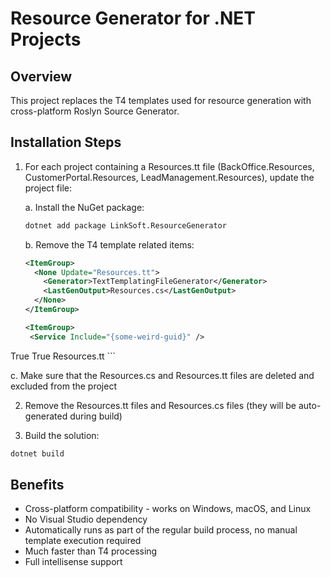 # Resource Generator for .NET Projects

## Overview

This project replaces the T4 templates used for resource generation with cross-platform Roslyn Source Generator.

## Installation Steps

1. For each project containing a Resources.tt file (BackOffice.Resources, CustomerPortal.Resources, LeadManagement.Resources), update the project file:

   a. Install the NuGet package:
   ```bash
   dotnet add package LinkSoft.ResourceGenerator
   ```

   b. Remove the T4 template related items:
   ```xml
   <ItemGroup>
     <None Update="Resources.tt">
       <Generator>TextTemplatingFileGenerator</Generator>
       <LastGenOutput>Resources.cs</LastGenOutput>
     </None>
   </ItemGroup>

   <ItemGroup>
    <Service Include="{some-weird-guid}" />
  </ItemGroup>

   <ItemGroup>
     <Compile Update="Resources.cs">
       <DesignTime>True</DesignTime>
       <AutoGen>True</AutoGen>
       <DependentUpon>Resources.tt</DependentUpon>
     </Compile>
   </ItemGroup>
   ```

   c. Make sure that the Resources.cs and Resources.tt files are deleted and excluded from the project
  <ItemGroup>
    <!-- Exclude the temporary Resources.cs file from compilation since we're using the generated one -->
    <Compile Remove="Resources.cs" />
    <!-- Delete the Resources.tt file since we don't need it anymore -->
    <None Remove="Resources.tt" />
  </ItemGroup>

2. Remove the Resources.tt files and Resources.cs files (they will be auto-generated during build)

3. Build the solution:
```bash
dotnet build
```

## Benefits

- Cross-platform compatibility - works on Windows, macOS, and Linux
- No Visual Studio dependency 
- Automatically runs as part of the regular build process, no manual template execution required
- Much faster than T4 processing
- Full intellisense support